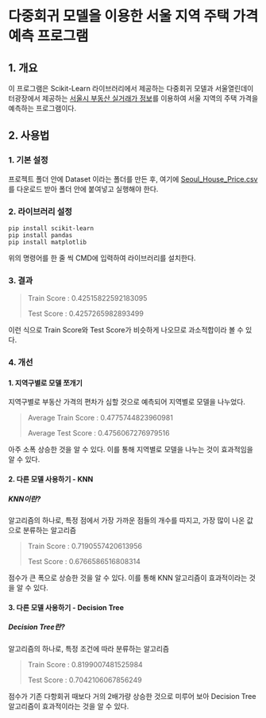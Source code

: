 # 다중회귀 모델을 이용한 서울 지역 주택 가격 예측 프로그램
## 1. 개요
이 프로그램은 Scikit-Learn 라이브러리에서 제공하는 다중회귀 모델과 서울열린데이터광장에서 제공하는 [서울시 부동산 실거래가 정보](https://data.seoul.go.kr/dataList/OA-21275/S/1/datasetView.do)를 이용하여 서울 지역의 주택 가격을 예측하는 프로그램이다.

## 2. 사용법
### 1. 기본 설정
프로젝트 폴더 안에 Dataset 이라는 폴더를 만든 후, 여기에 [Seoul_House_Price.csv](https://drive.google.com/file/d/1mCtFQX-__AS8-88yXl4WCxcuIhsSeiYh/view?usp=sharing)를 다운로드 받아 폴더 안에 붙여넣고 실행해야 한다.

### 2. 라이브러리 설정
```
pip install scikit-learn
pip install pandas
pip install matplotlib
```
위의 명령어를 한 줄 씩 CMD에 입력하여 라이브러리를 설치한다.

### 3. 결과
> Train Score : 0.42515822592183095
> 
> Test Score : 0.4257265982893499

이런 식으로 Train Score와 Test Score가 비슷하게 나오므로 과소적합이라 볼 수 있다.

### 4. 개선
#### 1. 지역구별로 모델 쪼개기
지역구별로 부동산 가격의 편차가 심할 것으로 예측되어 지역별로 모델을 나누었다.
> Average Train Score : 0.4775744823960981
> 
> Average Test Score : 0.4756067276979516

아주 소폭 상승한 것을 알 수 있다. 이를 통해 지역별로 모델을 나누는 것이 효과적임을 알 수 있다.

#### 2. 다른 모델 사용하기 - KNN
##### KNN이란?
알고리즘의 하나로, 특정 점에서 가장 가까운 점들의 개수를 따지고, 가장 많이 나온 값으로 분류하는 알고리즘


> Train Score : 0.7190557420613956
> 
> Test Score : 0.6766586516808314

점수가 큰 폭으로 상승한 것을 알 수 있다. 이를 통해 KNN 알고리즘이 효과적이라는 것을 알 수 있다.

#### 3. 다른 모델 사용하기 - Decision Tree
##### Decision Tree란?
알고리즘의 하나로, 특정 조건에 따라 분류하는 알고리즘

> Train Score : 0.8199007481525984
> 
> Test Score : 0.7042106067856249

점수가 기존 다항회귀 때보다 거의 2배가량 상승한 것으로 미루어 보아 Decision Tree 알고리즘이 효과적이라는 것을 알 수 있다.